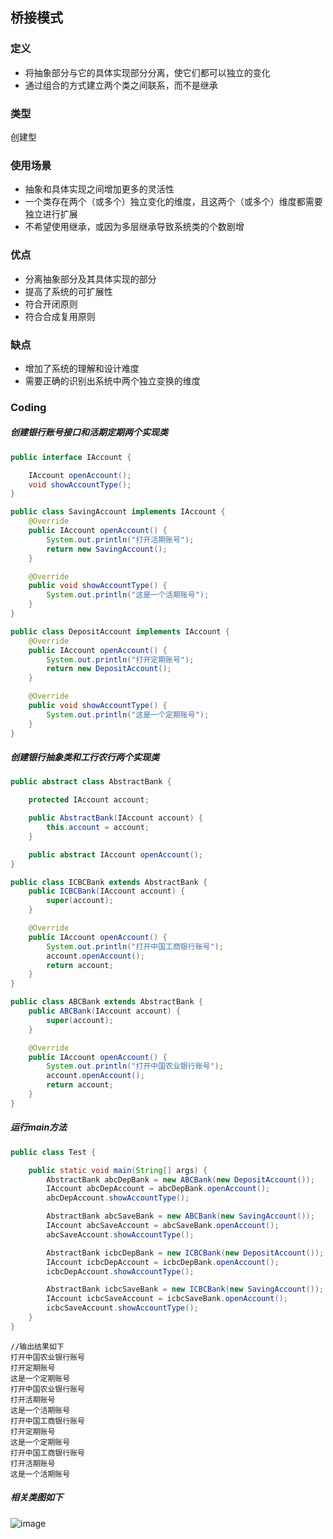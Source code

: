 ## 桥接模式

### 定义
+ 将抽象部分与它的具体实现部分分离，使它们都可以独立的变化
+ 通过组合的方式建立两个类之间联系，而不是继承

### 类型
创建型
### 使用场景
+ 抽象和具体实现之间增加更多的灵活性
+ 一个类存在两个（或多个）独立变化的维度，且这两个（或多个）维度都需要独立进行扩展
+ 不希望使用继承，或因为多层继承导致系统类的个数剧增

### 优点
+ 分离抽象部分及其具体实现的部分
+ 提高了系统的可扩展性
+ 符合开闭原则
+ 符合合成复用原则

### 缺点
+ 增加了系统的理解和设计难度
+ 需要正确的识别出系统中两个独立变换的维度

### Coding
##### 创建银行账号接口和活期定期两个实现类
```java
public interface IAccount {

    IAccount openAccount();
    void showAccountType();
}
```
```java
public class SavingAccount implements IAccount {
    @Override
    public IAccount openAccount() {
        System.out.println("打开活期账号");
        return new SavingAccount();
    }

    @Override
    public void showAccountType() {
        System.out.println("这是一个活期账号");
    }
}
```
```java
public class DepositAccount implements IAccount {
    @Override
    public IAccount openAccount() {
        System.out.println("打开定期账号");
        return new DepositAccount();
    }

    @Override
    public void showAccountType() {
        System.out.println("这是一个定期账号");
    }
}
```
##### 创建银行抽象类和工行农行两个实现类
```java
public abstract class AbstractBank {

    protected IAccount account;

    public AbstractBank(IAccount account) {
        this.account = account;
    }

    public abstract IAccount openAccount();
}
```
```java
public class ICBCBank extends AbstractBank {
    public ICBCBank(IAccount account) {
        super(account);
    }

    @Override
    public IAccount openAccount() {
        System.out.println("打开中国工商银行账号");
        account.openAccount();
        return account;
    }
}
```
```java
public class ABCBank extends AbstractBank {
    public ABCBank(IAccount account) {
        super(account);
    }

    @Override
    public IAccount openAccount() {
        System.out.println("打开中国农业银行账号");
        account.openAccount();
        return account;
    }
}
```
##### 运行main方法
```java
public class Test {

    public static void main(String[] args) {
        AbstractBank abcDepBank = new ABCBank(new DepositAccount());
        IAccount abcDepAccount = abcDepBank.openAccount();
        abcDepAccount.showAccountType();

        AbstractBank abcSaveBank = new ABCBank(new SavingAccount());
        IAccount abcSaveAccount = abcSaveBank.openAccount();
        abcSaveAccount.showAccountType();

        AbstractBank icbcDepBank = new ICBCBank(new DepositAccount());
        IAccount icbcDepAccount = icbcDepBank.openAccount();
        icbcDepAccount.showAccountType();

        AbstractBank icbcSaveBank = new ICBCBank(new SavingAccount());
        IAccount icbcSaveAccount = icbcSaveBank.openAccount();
        icbcSaveAccount.showAccountType();
    }
}
```

```
//输出结果如下
打开中国农业银行账号
打开定期账号
这是一个定期账号
打开中国农业银行账号
打开活期账号
这是一个活期账号
打开中国工商银行账号
打开定期账号
这是一个定期账号
打开中国工商银行账号
打开活期账号
这是一个活期账号
```
##### 相关类图如下
![image](http://106.13.189.134:8888/group1/M00/00/00/wKgABF2Jtr6AWTFyAABDB0ts7Cg188.png)